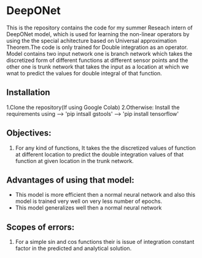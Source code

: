 # DeepONet
This is the repository contains the code for my summer Reseach intern of DeepONet model, which is used for learning the non-linear operators by using the the special achitecture based on Universal approximation Theorem.The code is only trained for Double integration as an operator. Model contains two input network one is branch network which takes the discretized form of different functions at different sensor points and the other one is trunk network that takes the input as a location at which we wnat to predict the values for double integral of that function.

## Installation
1.Clone the repository(If using Google Colab)
2.Otherwise: Install the requirements using --> 'pip intsall gstools'
                                            --> 'pip install tensorflow'

## Objectives:
1. For any kind of functions, It takes the the discretized values of function at different location to predict the double integration values of that function at given location in the trunk network.

## Advantages of using that model:
- This model is more efficient then a normal neural network and also this model is trained very well on very less number of epochs.
- This model generalizes well then a normal neural network

## Scopes of errors:
1. For a simple sin and cos functions their is issue of integration constant factor in the predicted and analytical solution.
